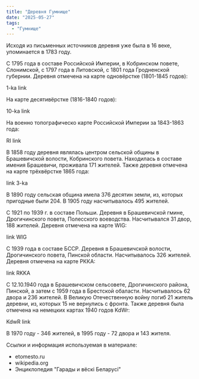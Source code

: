 ```yaml
---
title: "Деревня Гумнище"
date: "2025-05-27"
tags: 
  - "Гумнище"
---
```


Исходя из письменных источников деревня уже была в 16 веке, упоминается в 1783 году.

С 1795 года в составе Российской Империи, в Кобринском повете, Слонимской, с 1797 года в Литовской, с 1801 года Гродненской губернии. Деревня отмечена на карте одновёрстке (1801-1845 годов):

1-ka link

На карте десятивёрстке (1816-1840 годов):

10-ka link

На военно топографическо карте Российской Империи за 1843-1863 года:

RI link

В 1858 году деревня являлась центром сельской общины в Брашевичской волости, Кобринского повета. Находилась в составе имения Брашевичи, проживала 171 жителей. Также деревня отмечена на карте трёхвёрстке 1865 года:

link 3-ka

В 1890 году сельская община имела 376 десятин земли, из, которых пригодные были 204. В 1905 году насчитывалось 495 жителей. 

С 1921 по 1939 г. в составе Польши. Деревня в Брашевичской гмине, Дрогичинского повета, Полесского воеводства. Насчитывался 31 двор, 188 жителей. Деревня отмечена на карте WIG:

link WIG

С 1939 года в составе БССР. Деревня в Брашевичской волости, Дрогичинского повета, Пинской области. Насчитывалось 326 жителей. Деревня отмечена на карте РККА:

link RKKA

С 12.10.1940 года в Брашевичском сельсовете, Дрогичинского района, Пинской, а затем с 1959 года в Брестской обаласти. Насчитывалось 62 двора и 236 жителей. В Великую Отечественную войну погиб 21 житель деревни, из, которых 15 не вернулись с фронта. Также деревня была отмечена на немецких картах 1940 годов KdWr:

KdwR link

В 1970 году - 346 жителей, в 1995 году - 72 двора и 143 жителя. 

Ссылки и информация используемая в материале:
- etomesto.ru
- wikipedia.org
- Энциклопедия "Гарады и вёскi Беларусi"

